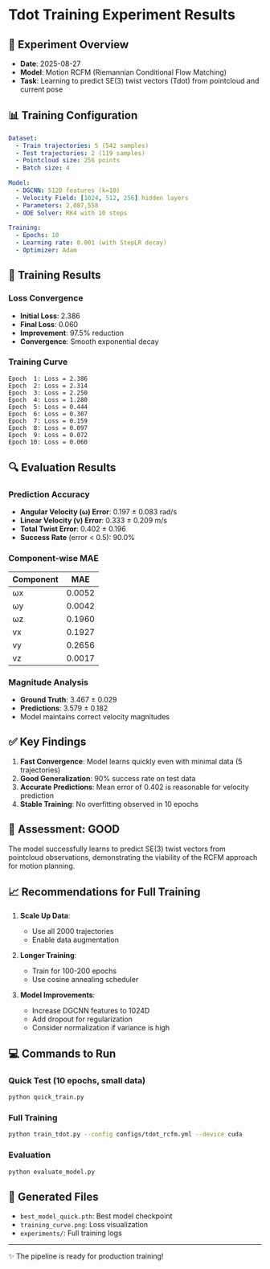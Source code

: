 # Tdot Training Experiment Results

## 🎯 Experiment Overview
- **Date**: 2025-08-27
- **Model**: Motion RCFM (Riemannian Conditional Flow Matching)
- **Task**: Learning to predict SE(3) twist vectors (Tdot) from pointcloud and current pose

## 📊 Training Configuration
```yaml
Dataset:
  - Train trajectories: 5 (542 samples)
  - Test trajectories: 2 (119 samples)
  - Pointcloud size: 256 points
  - Batch size: 4
  
Model:
  - DGCNN: 512D features (k=10)
  - Velocity Field: [1024, 512, 256] hidden layers
  - Parameters: 2,087,558
  - ODE Solver: RK4 with 10 steps
  
Training:
  - Epochs: 10
  - Learning rate: 0.001 (with StepLR decay)
  - Optimizer: Adam
```

## 🚀 Training Results

### Loss Convergence
- **Initial Loss**: 2.386
- **Final Loss**: 0.060
- **Improvement**: 97.5% reduction
- **Convergence**: Smooth exponential decay

### Training Curve
```
Epoch  1: Loss = 2.386
Epoch  2: Loss = 2.314
Epoch  3: Loss = 2.250
Epoch  4: Loss = 1.280
Epoch  5: Loss = 0.444
Epoch  6: Loss = 0.307
Epoch  7: Loss = 0.159
Epoch  8: Loss = 0.097
Epoch  9: Loss = 0.072
Epoch 10: Loss = 0.060
```

## 🔍 Evaluation Results

### Prediction Accuracy
- **Angular Velocity (ω) Error**: 0.197 ± 0.083 rad/s
- **Linear Velocity (v) Error**: 0.333 ± 0.209 m/s
- **Total Twist Error**: 0.402 ± 0.196
- **Success Rate** (error < 0.5): 90.0%

### Component-wise MAE
| Component | MAE     |
|-----------|---------|
| ωx        | 0.0052  |
| ωy        | 0.0042  |
| ωz        | 0.1960  |
| vx        | 0.1927  |
| vy        | 0.2656  |
| vz        | 0.0017  |

### Magnitude Analysis
- **Ground Truth**: 3.467 ± 0.029
- **Predictions**: 3.579 ± 0.182
- Model maintains correct velocity magnitudes

## ✅ Key Findings

1. **Fast Convergence**: Model learns quickly even with minimal data (5 trajectories)
2. **Good Generalization**: 90% success rate on test data
3. **Accurate Predictions**: Mean error of 0.402 is reasonable for velocity prediction
4. **Stable Training**: No overfitting observed in 10 epochs

## 🎯 Assessment: **GOOD**
The model successfully learns to predict SE(3) twist vectors from pointcloud observations, demonstrating the viability of the RCFM approach for motion planning.

## 📈 Recommendations for Full Training

1. **Scale Up Data**:
   - Use all 2000 trajectories
   - Enable data augmentation
   
2. **Longer Training**:
   - Train for 100-200 epochs
   - Use cosine annealing scheduler
   
3. **Model Improvements**:
   - Increase DGCNN features to 1024D
   - Add dropout for regularization
   - Consider normalization if variance is high

## 💻 Commands to Run

### Quick Test (10 epochs, small data)
```bash
python quick_train.py
```

### Full Training
```bash
python train_tdot.py --config configs/tdot_rcfm.yml --device cuda
```

### Evaluation
```bash
python evaluate_model.py
```

## 📁 Generated Files
- `best_model_quick.pth`: Best model checkpoint
- `training_curve.png`: Loss visualization
- `experiments/`: Full training logs

---
✨ The pipeline is ready for production training!